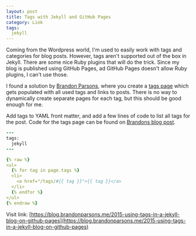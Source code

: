 ```yaml
---
layout: post
title: Tags with Jekyll and GitHub Pages
category: Link
tags:
  jekyll
---
```

Coming from the Wordpress world, I'm used to easily work with tags and categories for blog posts. However, tags aren't supported out of the box in Jekyll. There are some nice Ruby plugins that will do the trick. Since my blog is published using GitHub Pages, ad GitHub Pages doesn't allow Ruby plugins, I can't use those.

I found a solution by [Brandon Parsons](https://twitter.com/bkparso), where you create a [tags page](/tags/) which gets populated with all used tags and links to posts. There is no way to dynamically create separate pages for each tag, but this should be good enough for me.

Add tags to YAML front matter, and add a few lines of code to list all tags for the post. Code for the tags page can be found on [Brandons blog post](https://blog.brandonparsons.me/2015-using-tags-in-a-jekyll-blog-on-github-pages).

```rb
---
tags:
  jekyll
---
```

```yaml
{% raw %}
<ul>
  {% for tag in page.tags %}
  <li>
    <a href="/tags/#{{ tag }}">{{ tag }}</a>
  </li>
  {% endfor %}
</ul>
{% endraw %}

```

Visit link: [https://blog.brandonparsons.me/2015-using-tags-in-a-jekyll-blog-on-github-pages](https://blog.brandonparsons.me/2015-using-tags-in-a-jekyll-blog-on-github-pages)
